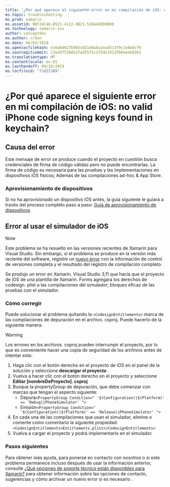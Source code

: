```yaml
---
title: '¿Por qué aparece el siguiente error en mi compilación de iOS: no valid iPhone code signing keys found in keychain?'
ms.topic: troubleshooting
ms.prod: xamarin
ms.assetid: 9DF24C46-D521-4112-9B21-52EA4E8D90D0
ms.technology: xamarin-ios
author: conceptdev
ms.author: crdun
ms.date: 04/03/2018
ms.openlocfilehash: e10a04627b903c02140a6a2ead5c379c1e8bdcf6
ms.sourcegitcommit: 13e43f510da37ad55f1c2f5de1913fb0aede6362
ms.translationtype: MT
ms.contentlocale: es-ES
ms.lasthandoff: 09/16/2019
ms.locfileid: "71021389"
---
```

# <a name="why-does-my-ios-build-fail-with-no-valid-iphone-code-signing-keys-found-in-keychain"></a>¿Por qué aparece el siguiente error en mi compilación de iOS: no valid iPhone code signing keys found in keychain?

## <a name="cause-of-the-error"></a>Causa del error

Este mensaje de error se produce cuando el proyecto en cuestión busca credenciales de firma de código válidas pero no puede encontrarlas. La firma de código es necesaria para las pruebas y las implementaciones en dispositivos iOS físicos; Además de las compilaciones ad-hoc & App Store.

### <a name="provisioning-devices"></a>Aprovisionamiento de dispositivos

Si no ha aprovisionado un dispositivo iOS antes, la guía siguiente le guiará a través del proceso completo paso a paso: [Guía de aprovisionamiento de dispositivos](~/ios/get-started/installation/device-provisioning/index.md)

## <a name="bug-when-using-ios-simulator"></a>Error al usar el simulador de iOS

> [!NOTE]
> Este problema se ha resuelto en las versiones recientes de Xamarin para Visual Studio. Sin embargo, si el problema se produce en la versión más reciente del software, registre un [nuevo error](~/cross-platform/troubleshooting/questions/howto-file-bug.md) con la información de control de versiones completa y el resultado del registro de compilación completo.

Se produjo un error en Xamarin. Visual Studio 3,11 que hacía que el proyecto de iOS de una plantilla de Xamarin. Forms agregara los derechos de codesign. plist a las compilaciones del simulador; bloqueo eficaz de las pruebas con el simulador.

### <a name="how-to-fix"></a>Cómo corregir

Puede solucionar el problema quitando la `<CodesignEntitlements>` marca de las compilaciones de depuración en el archivo. csproj. Puede hacerlo de la siguiente manera:

> [!WARNING]
> Los errores en los archivos. csproj pueden interrumpir el proyecto, por lo que es conveniente hacer una copia de seguridad de los archivos antes de intentar esto.

1. Haga clic con el botón derecho en el proyecto de iOS en el panel de la solución y seleccione **descargar el proyecto** .
2. Vuelva a hacer clic con el botón derecho en el proyecto y seleccione **Editar [nombreDeProyecto]. csproj**
3. Busque la propertyGroup de depuración, que debe comenzar con marcas que tengan el aspecto siguiente:
   - Depura`<PropertyGroup Condition=" '$(Configuration)|$(Platform)' == 'Debug|iPhoneSimulator' ">`
   - Emisión`<PropertyGroup Condition=" '$(Configuration)|$(Platform)' == 'Release|iPhoneSimulator' ">`
4. En cada una de las compilaciones que usan el simulador, elimine o comente como comentario la siguiente propiedad:`<CodesignEntitlements>Entitlements.plist</CodesignEntitlements>`
5. Vuelva a cargar el proyecto y podrá implementarlo en el simulador.

### <a name="next-steps"></a>Pasos siguientes
Para obtener más ayuda, para ponerse en contacto con nosotros o si este problema permanece incluso después de usar la información anterior, consulte [¿Qué opciones de soporte técnico están disponibles para Xamarin?](~/cross-platform/troubleshooting/support-options.md) para obtener información sobre las opciones de contacto, sugerencias y cómo archivar un nuevo error si es necesario .
